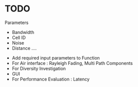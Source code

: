 # TODO

Parameters
- Bandwidth 
- Cell ID
- Noise
- Distance
....

* Add required input parameters to Function 
* For Air interface : Rayleigh Fading, Multi Path Components 
* For Diversity Investigation
* GUI
* For Performance Evaluation : Latency
